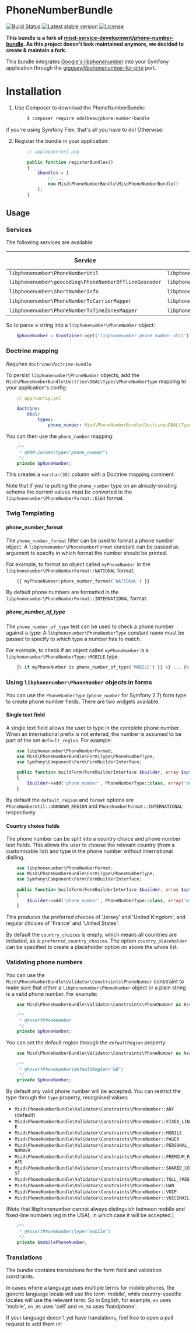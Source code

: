# PhoneNumberBundle

[![Build Status](https://img.shields.io/travis/odolbeau/phone-number-bundle.svg?style=flat-square)](https://travis-ci.org/odolbeau/phone-number-bundle)
[![Latest stable version](https://img.shields.io/packagist/v/odolbeau/phone-number-bundle.svg?style=flat-square)](https://packagist.org/packages/odolbeau/phone-number-bundle)
[![License](http://img.shields.io/packagist/l/odolbeau/phone-number-bundle.svg?style=flat-square)](https://packagist.org/packages/odolbeau/phone-number-bundle)

**This bundle is a fork of [misd-service-development/phone-number-bundle](https://github.com/misd-service-development/phone-number-bundle). As this project doesn't look maintained anymore, we decided to create & maintain a fork.**

This bundle integrates [Google's libphonenumber](https://github.com/googlei18n/libphonenumber) into your Symfony application through the [giggsey/libphonenumber-for-php](https://github.com/giggsey/libphonenumber-for-php) port.

# Installation

 1. Use Composer to download the PhoneNumberBundle:

```bash
        $ composer require odolbeau/phone-number-bundle
```

if you're using Symfony Flex, that's all you have to do! Otherwise:

 2. Register the bundle in your application:

```php
        // app/AppKernel.php

        public function registerBundles()
        {
            $bundles = [
                // ...
                new Misd\PhoneNumberBundle\MisdPhoneNumberBundle()
            ];
        }
```

Usage
-----

### Services

The following services are available:

| Service                                               | ID                                                 | libphonenumber version |
| ----------------------------------------------------- | -------------------------------------------------- | ---------------------- |
| `libphonenumber\PhoneNumberUtil`                      | `libphonenumber.phone_number_util`                 |                        |
| `libphonenumber\geocoding\PhoneNumberOfflineGeocoder` | `libphonenumber.phone_number_offline_geocoder`     | >=5.8.8                |
| `libphonenumber\ShortNumberInfo`                      | `libphonenumber.short_number_info`                 | >=5.8                  |
| `libphonenumber\PhoneNumberToCarrierMapper`           | `libphonenumber.phone_number_to_carrier_mapper`    | >=5.8.8                |
| `libphonenumber\PhoneNumberToTimeZonesMapper`         | `libphonenumber.phone_number_to_time_zones_mapper` | >=5.8.8                |

So to parse a string into a `libphonenumber\PhoneNumber` object:

```php
    $phoneNumber = $container->get('libphonenumber.phone_number_util')->parse($string, PhoneNumberUtil::UNKNOWN_REGION);
```

### Doctrine mapping

*Requires `doctrine/doctrine-bundle`.*

To persist `libphonenumber\PhoneNumber` objects, add the `Misd\PhoneNumberBundle\Doctrine\DBAL\Types\PhoneNumberType` mapping to your application's config:

```yml
    // app/config.yml

    doctrine:
        dbal:
            types:
                phone_number: Misd\PhoneNumberBundle\Doctrine\DBAL\Types\PhoneNumberType
```

You can then use the `phone_number` mapping:

```php
    /**
     * @ORM\Column(type="phone_number")
     */
    private $phoneNumber;
```

This creates a `varchar(35)` column with a Doctrine mapping comment.

Note that if you're putting the `phone_number` type on an already-existing schema the current values must be converted to the `libphonenumber\PhoneNumberFormat::E164` format.

### Twig Templating

#### phone_number_format

The `phone_number_format` filter can be used to format a phone number object. A `libphonenumber\PhoneNumberFormat` constant can be passed as argument to specify in which format the number should be printed.

For example, to format an object called `myPhoneNumber` in the `libphonenumber\PhoneNumberFormat::NATIONAL` format:

```php
    {{ myPhoneNumber|phone_number_format('NATIONAL') }}
```

By default phone numbers are formatted in the `libphonenumber\PhoneNumberFormat::INTERNATIONAL` format.

##### phone_number_of_type

The `phone_number_of_type` test can be used to check a phone number against a type: A `libphonenumber\PhoneNumberType` constant name must be passed to specify to which type a number has to match.

For example, to check if an object called `myPhoneNumber` is a `libphonenumber\PhoneNumberType::MOBILE` type:

```php
    {% if myPhoneNumber is phone_number_of_type('MOBILE') }} %} ... {% endif %}
```

### Using `libphonenumber\PhoneNumber` objects in forms

You can use the `PhoneNumberType` (`phone_number` for Symfony 2.7) form type to create phone number fields. There are two widgets available.

#### Single text field

A single text field allows the user to type in the complete phone number. When an international prefix is not entered, the number is assumed to be part of the set `default_region`. For example:

```php
    use libphonenumber\PhoneNumberFormat;
    use Misd\PhoneNumberBundle\Form\Type\PhoneNumberType;
    use Symfony\Component\Form\FormBuilderInterface;

    public function buildForm(FormBuilderInterface $builder, array $options)
    {
        $builder->add('phone_number', PhoneNumberType::class, array('default_region' => 'GB', 'format' => PhoneNumberFormat::NATIONAL));
    }
```

By default the `default_region` and `format` options are `PhoneNumberUtil::UNKNOWN_REGION` and `PhoneNumberFormat::INTERNATIONAL` respectively.

#### Country choice fields

The phone number can be split into a country choice and phone number text fields. This allows the user to choose the relevant country (from a customisable list) and type in the phone number without international dialling.

```php
    use libphonenumber\PhoneNumberFormat;
    use Misd\PhoneNumberBundle\Form\Type\PhoneNumberType;
    use Symfony\Component\Form\FormBuilderInterface;

    public function buildForm(FormBuilderInterface $builder, array $options)
    {
        $builder->add('phone_number', PhoneNumberType::class, array('widget' => PhoneNumberType::WIDGET_COUNTRY_CHOICE, 'country_choices' => array('GB', 'JE', 'FR', 'US'), 'preferred_country_choices' => array('GB', 'JE')));
    }
```

This produces the preferred choices of 'Jersey' and 'United Kingdom', and regular choices of 'France' and 'United States'.

By default the `country_choices` is empty, which means all countries are included, as is `preferred_country_choices`.
The option `country_placeholder` can be specified to create a placeholder option on above the whole list.

### Validating phone numbers

You can use the `Misd\PhoneNumberBundle\Validator\Constraints\PhoneNumber` constraint to make sure that either a `libphonenumber\PhoneNumber` object or a plain string is a valid phone number. For example:

```php
    use Misd\PhoneNumberBundle\Validator\Constraints\PhoneNumber as AssertPhoneNumber;

    /**
     * @AssertPhoneNumber
     */
    private $phoneNumber;
```

You can set the default region through the `defaultRegion` property:

```php
    use Misd\PhoneNumberBundle\Validator\Constraints\PhoneNumber as AssertPhoneNumber;

    /**
     * @AssertPhoneNumber(defaultRegion="GB")
     */
    private $phoneNumber;
```

By default any valid phone number will be accepted. You can restrict the type through the `type` property, recognised values:

- `Misd\PhoneNumberBundle\Validator\Constraints\PhoneNumber::ANY` (default)
- `Misd\PhoneNumberBundle\Validator\Constraints\PhoneNumber::FIXED_LINE`
- `Misd\PhoneNumberBundle\Validator\Constraints\PhoneNumber::MOBILE`
- `Misd\PhoneNumberBundle\Validator\Constraints\PhoneNumber::PAGER`
- `Misd\PhoneNumberBundle\Validator\Constraints\PhoneNumber::PERSONAL_NUMBER`
- `Misd\PhoneNumberBundle\Validator\Constraints\PhoneNumber::PREMIUM_RATE`
- `Misd\PhoneNumberBundle\Validator\Constraints\PhoneNumber::SHARED_COST`
- `Misd\PhoneNumberBundle\Validator\Constraints\PhoneNumber::TOLL_FREE`
- `Misd\PhoneNumberBundle\Validator\Constraints\PhoneNumber::UAN`
- `Misd\PhoneNumberBundle\Validator\Constraints\PhoneNumber::VOIP`
- `Misd\PhoneNumberBundle\Validator\Constraints\PhoneNumber::VOICEMAIL`

(Note that libphonenumber cannot always distinguish between mobile and fixed-line numbers (eg in the USA), in which case it will be accepted.)

```php
    /**
     * @AssertPhoneNumber(type="mobile")
     */
    private $mobilePhoneNumber;
```

### Translations

The bundle contains translations for the form field and validation constraints.

In cases where a language uses multiple terms for mobile phones, the generic language locale will use the term 'mobile', while country-specific locales will use the relevant term. So in English, for example, `en` uses 'mobile', `en_US` uses 'cell' and `en_SG` uses 'handphone'.

If your language doesn't yet have translations, feel free to open a pull request to add them in!
